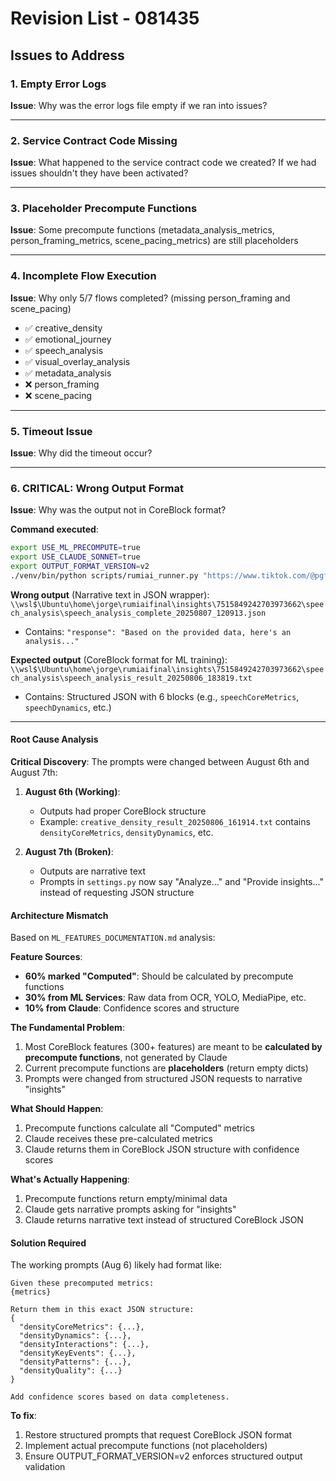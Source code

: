 # Revision List - 081435

## Issues to Address

### 1. Empty Error Logs
**Issue**: Why was the error logs file empty if we ran into issues?

---

### 2. Service Contract Code Missing
**Issue**: What happened to the service contract code we created? If we had issues shouldn't they have been activated?

---

### 3. Placeholder Precompute Functions
**Issue**: Some precompute functions (metadata_analysis_metrics, person_framing_metrics, scene_pacing_metrics) are still placeholders

---

### 4. Incomplete Flow Execution
**Issue**: Why only 5/7 flows completed? (missing person_framing and scene_pacing)
- ✅ creative_density
- ✅ emotional_journey
- ✅ speech_analysis
- ✅ visual_overlay_analysis
- ✅ metadata_analysis
- ❌ person_framing
- ❌ scene_pacing

---

### 5. Timeout Issue
**Issue**: Why did the timeout occur?

---

### 6. CRITICAL: Wrong Output Format
**Issue**: Why was the output not in CoreBlock format? 

**Command executed**:
```bash
export USE_ML_PRECOMPUTE=true
export USE_CLAUDE_SONNET=true
export OUTPUT_FORMAT_VERSION=v2
./venv/bin/python scripts/rumiai_runner.py "https://www.tiktok.com/@pgf0vlqrm7/video/7515849242703973662?q=%23herbsforhealth&t=1749119718525"
```

**Wrong output** (Narrative text in JSON wrapper):
`\\wsl$\Ubuntu\home\jorge\rumiaifinal\insights\7515849242703973662\speech_analysis\speech_analysis_complete_20250807_120913.json`
- Contains: `"response": "Based on the provided data, here's an analysis..."`

**Expected output** (CoreBlock format for ML training):
`\\wsl$\Ubuntu\home\jorge\rumiaifinal\insights\7515849242703973662\speech_analysis\speech_analysis_result_20250806_183819.txt`
- Contains: Structured JSON with 6 blocks (e.g., `speechCoreMetrics`, `speechDynamics`, etc.)

---

#### Root Cause Analysis

**Critical Discovery**: The prompts were changed between August 6th and August 7th:

1. **August 6th (Working)**:
   - Outputs had proper CoreBlock structure
   - Example: `creative_density_result_20250806_161914.txt` contains `densityCoreMetrics`, `densityDynamics`, etc.
   
2. **August 7th (Broken)**:
   - Outputs are narrative text
   - Prompts in `settings.py` now say "Analyze..." and "Provide insights..." instead of requesting JSON structure

#### Architecture Mismatch

Based on `ML_FEATURES_DOCUMENTATION.md` analysis:

**Feature Sources**:
- **60% marked "Computed"**: Should be calculated by precompute functions
- **30% from ML Services**: Raw data from OCR, YOLO, MediaPipe, etc.
- **10% from Claude**: Confidence scores and structure

**The Fundamental Problem**:
1. Most CoreBlock features (300+ features) are meant to be **calculated by precompute functions**, not generated by Claude
2. Current precompute functions are **placeholders** (return empty dicts)
3. Prompts were changed from structured JSON requests to narrative "insights"

**What Should Happen**:
1. Precompute functions calculate all "Computed" metrics
2. Claude receives these pre-calculated metrics
3. Claude returns them in CoreBlock JSON structure with confidence scores

**What's Actually Happening**:
1. Precompute functions return empty/minimal data
2. Claude gets narrative prompts asking for "insights"
3. Claude returns narrative text instead of structured CoreBlock JSON

#### Solution Required

The working prompts (Aug 6) likely had format like:
```
Given these precomputed metrics:
{metrics}

Return them in this exact JSON structure:
{
  "densityCoreMetrics": {...},
  "densityDynamics": {...},
  "densityInteractions": {...},
  "densityKeyEvents": {...},
  "densityPatterns": {...},
  "densityQuality": {...}
}

Add confidence scores based on data completeness.
```

**To fix**:
1. Restore structured prompts that request CoreBlock JSON format
2. Implement actual precompute functions (not placeholders)
3. Ensure OUTPUT_FORMAT_VERSION=v2 enforces structured output validation